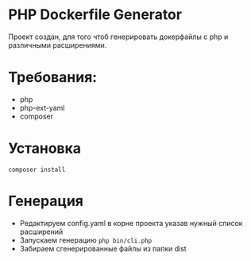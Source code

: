 # PHP Dockerfile Generator

Проект создан, для того чтоб генерировать докерфайлы с php и различными расширениями.

# Требования:
* php
* php-ext-yaml
* composer
# Установка

`composer install`

# Генерация
* Редактируем config.yaml в корне проекта указав нужный список расширений
* Запускаем генерацию `php bin/cli.php`
* Забираем сгенерированные файлы из папки dist
